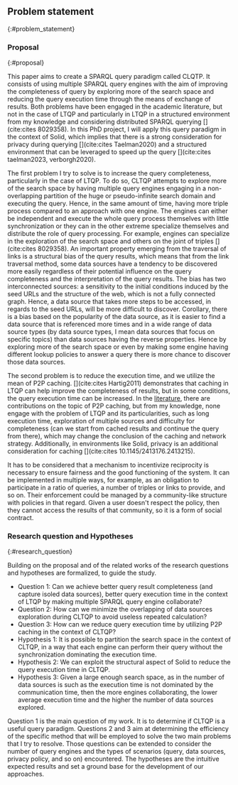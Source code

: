 ## Problem statement
{:#problem_statement}

### Proposal
{:#proposal}

This paper aims to create a SPARQL query paradigm called CLQTP.
It consists of using multiple SPARQL query engines with the aim of improving the completeness of query
by exploring more of the search space and reducing the query execution time through the means of exchange of results.
Both problems have been engaged in the academic literature, but not in the case of LTQP and  particularly in LTQP in a structured environment from my knowledge and considering distributed SPARQL querying [](cite:cites 8029358).
In this PhD project, I will apply this query paradigm in the context of Solid, 
which implies that there is a strong consideration for privacy during querying [](cite:cites Taelman2020)
and a structured environment that can be leveraged to speed up the query [](cite:cites taelman2023, verborgh2020).

The first problem I try to solve is to increase the query completeness, particularly in the case of LTQP.
To do so, CLTQP attempts to explore more of the search space by having multiple query engines engaging in a 
non-overlapping partition of the huge or pseudo-infinite search domain and executing the query.
Hence, in the same amount of time, having more triple process compared to an approach with one engine.
The engines can either be independent and execute the whole query process themselves with little synchronization 
or they can in the other extreme specialize themselves and distribute the role of query processing. For example,
engines can specialize in the exploration of the search space and others on the joint of triples [](cite:cites 8029358).
An important property emerging from the traversal of links is a structural bias of the query results, which
means that from the link traversal method, some data sources have a tendency to be discovered more easily regardless of their potential
influence on the query completeness and the interpretation of the query results.
The bias has two interconnected sources: a sensitivity to the initial conditions induced by the seed URLs and the structure of the web,
which is not a fully connected graph.
Hence, a data source that takes more steps to be accessed, in regards to the seed URLs, will be more difficult to discover.
Corollary, there is a bias based on the popularity of the data source, as it is easier to find a data source that is
referenced more times and in a wide range of data source types (by data source types, I mean data sources that focus on specific topics)
than data sources having the reverse properties.
Hence by exploring more of the search space or even by making some engine having different lookup 
policies to answer a query there is more chance to discover those data sources.

The second problem is to reduce the execution time, and we utilize the mean of P2P caching.
[](cite:cites Hartig2011) demonstrates that caching in LTQP can help improve the completeness of results,
but in some conditions, the query execution time can be increased.
In the [literature](#literature_review_P2P_caching), there are contributions on the topic of P2P caching,
but from my knowledge, none engage with the problem of LTQP and its particularities,
such as long execution time, exploration of multiple sources and difficulty for completeness 
(can we start from cached results and continue the query from there), which may change the conclusion of the caching and network strategy.
Additionally, in environments like Solid, privacy is an additional consideration for caching [](cite:cites 10.1145/2413176.2413215).

It has to be considered that a mechanism to incentivize reciprocity is necessary to ensure fairness and the good functioning of the system.
It can be implemented in multiple ways, for example, as an obligation to participate in a ratio of queries,
a number of triples or links to provide, and so on.
Their enforcement could be managed by a community-like structure with policies in that regard.
Given a user doesn't respect the policy, then they cannot access the results of that community,
so it is a form of social contract.


### Research question and Hypotheses
{:#research_question}

Building on the proposal and of the related works of the [](#litterature_review) 
research questions and hypotheses are formalized, to guide the study.




<ul>
<li><span class="question_hypothesis">Question 1</span>: Can we achieve better query result completeness (and capture isoled data sources), 
better query execution time in the context of LTQP by making multiple SPARQL query engine collaborate?</li>

<li><span class="question_hypothesis">Question 2</span>: How can we minimize the overlapping of data sources exploration during CLTQP to avoid useless repeated calculation?</li>

<li><span class="question_hypothesis">Question 3</span>: How can we reduce query execution time by utilizing P2P caching in the context of CLTQP?</li>

<li><span class="question_hypothesis">Hypothesis 1</span>: It is possible to partition the search space in the context of CLTQP,
in a way that each engine can perform their query without the synchronization dominating the execution time.</li>


<li><span class="question_hypothesis">Hypothesis 2</span>: We can exploit the structural aspect of Solid to reduce the query execution time in CLTQP.
</li>

<li><span class="question_hypothesis">Hypothesis 3</span>: Given a large enough search space, as in the number of data sources is such as the execution time is not dominated by the communication time, then 
the more engines collaborating, the lower average execution time and the higher the number of data sources explored.</li>
</ul>
Question 1 is the main question of my work. It is to determine if CLTQP is a useful query paradigm.
Questions 2 and 3 aim at determining the efficiency of the specific method that will be employed to solve
the two main problems that I try to resolve. Those questions can be extended to consider the number
of query engines and the types of scenarios (query, data sources, privacy policy, and so on) encountered.
The hypotheses are the intuitive expected results and set a ground base for the development of our approaches.
